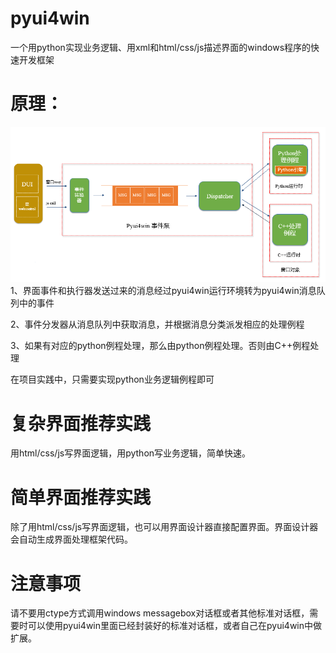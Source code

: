 pyui4win
========

一个用python实现业务逻辑、用xml和html/css/js描述界面的windows程序的快速开发框架

# 原理：
![](doc/事件处理流程.png)
1、界面事件和执行器发送过来的消息经过pyui4win运行环境转为pyui4win消息队列中的事件

2、事件分发器从消息队列中获取消息，并根据消息分类派发相应的处理例程

3、如果有对应的python例程处理，那么由python例程处理。否则由C++例程处理

在项目实践中，只需要实现python业务逻辑例程即可

# 复杂界面推荐实践
用html/css/js写界面逻辑，用python写业务逻辑，简单快速。

# 简单界面推荐实践
除了用html/css/js写界面逻辑，也可以用界面设计器直接配置界面。界面设计器会自动生成界面处理框架代码。

# 注意事项
请不要用ctype方式调用windows messagebox对话框或者其他标准对话框，需要时可以使用pyui4win里面已经封装好的标准对话框，或者自己在pyui4win中做扩展。
